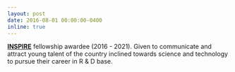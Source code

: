 ```yaml
---
layout: post
date: 2016-08-01 00:00:00-0400
inline: true
---
```


<b><a href='https://online-inspire.gov.in/'>INSPIRE</a></b> fellowship awardee (2016 - 2021). Given to communicate and attract young talent of the country inclined towards science and technology to pursue their career in R & D base.
